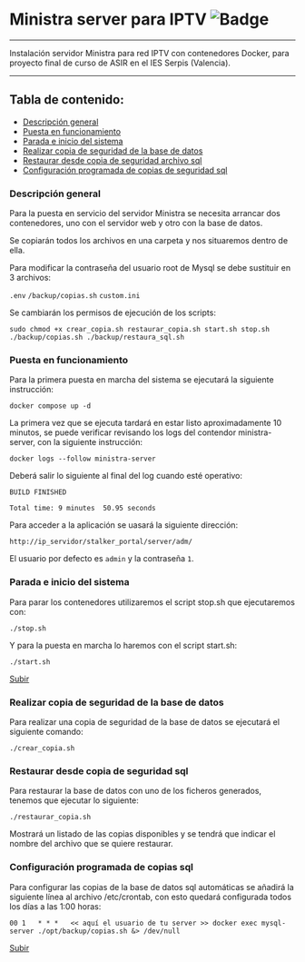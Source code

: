 <a name="top"></a>
# Ministra server para IPTV ![Badge](https://img.shields.io/badge/ESTADO-FINALIZADO-green)

***

Instalación servidor Ministra para red IPTV con contenedores Docker, para proyecto final de curso de ASIR en el IES Serpis (Valencia).

***

## Tabla de contenido:
* [Descripción general](#general)
* [Puesta en funcionamiento](#instalar)
* [Parada e inicio del sistema](#start_stop)
* [Realizar copia de seguridad de la base de datos](#copia)
* [Restaurar desde copia de seguridad archivo sql](#restaura)
* [Configuración programada de copias de seguridad sql](#cron)

<a name="general"></a>

### Descripción general

Para la puesta en servicio del servidor Ministra se necesita arrancar dos contenedores, uno con el servidor web y otro con la base de datos.

Se copiarán todos los archivos en una carpeta y nos situaremos dentro de ella.

Para modificar la contraseña del usuario root de Mysql se debe sustituir en 3 archivos:

`.env`
`/backup/copias.sh`
`custom.ini`

Se cambiarán los permisos de ejecución de los scripts:

    sudo chmod +x crear_copia.sh restaurar_copia.sh start.sh stop.sh ./backup/copias.sh ./backup/restaura_sql.sh

<a name="instalar"></a>

### Puesta en funcionamiento

Para la primera puesta en marcha del sistema se ejecutará la siguiente instrucción:

    docker compose up -d

La primera vez que se ejecuta tardará en estar listo aproximadamente 10 minutos, se puede verificar revisando los logs del contendor ministra-server, con la siguiente instrucción:

    docker logs --follow ministra-server

Deberá salir lo siguiente al final del log cuando esté operativo:

```
BUILD FINISHED

Total time: 9 minutes  50.95 seconds
```

Para acceder a la aplicación se uasará la siguiente dirección:

    http://ip_servidor/stalker_portal/server/adm/
    
El usuario por defecto es `admin` y la contraseña `1`.

<a name="start_stop"></a>

### Parada e inicio del sistema

Para parar los contenedores utilizaremos el script stop.sh que ejecutaremos con:

    ./stop.sh

Y para la puesta en marcha lo haremos con el script start.sh:

    ./start.sh

[Subir](#top)

<a name="copia"></a>

### Realizar copia de seguridad de la base de datos

Para realizar una copia de seguridad de la base de datos se ejecutará el siguiente comando:

    ./crear_copia.sh

<a name="restaura"></a>

### Restaurar desde copia de seguridad sql

Para restaurar la base de datos con uno de los ficheros generados, tenemos que ejecutar lo siguiente:

    ./restaurar_copia.sh

Mostrará un listado de las copias disponibles y se tendrá que indicar el nombre del archivo que se quiere restaurar.

<a name="cron"></a>

### Configuración programada de copias sql

Para configurar las copias de la base de datos sql automáticas se añadirá la siguiente línea al archivo /etc/crontab, con esto quedará configurada todos los días a las 1:00 horas:

    00 1   * * *   << aquí el usuario de tu server >> docker exec mysql-server ./opt/backup/copias.sh &> /dev/null

[Subir](#top)
